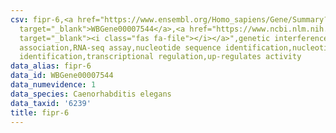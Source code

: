 ```yaml
---
csv: fipr-6,<a href="https://www.ensembl.org/Homo_sapiens/Gene/Summary?db=core;g=WBGene00007544"
  target="_blank">WBGene00007544</a>,<a href="https://www.ncbi.nlm.nih.gov/pubmed/27496166"
  target="_blank"><i class="fas fa-file"></i></a>",genetic interference,functional
  association,RNA-seq assay,nucleotide sequence identification,nucleotide sequence
  identification,transcriptional regulation,up-regulates activity
data_alias: fipr-6
data_id: WBGene00007544
data_numevidence: 1
data_species: Caenorhabditis elegans
data_taxid: '6239'
title: fipr-6
---
```

